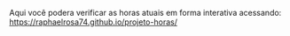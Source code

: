 Aqui você podera verificar as horas atuais em forma interativa acessando:  https://raphaelrosa74.github.io/projeto-horas/

